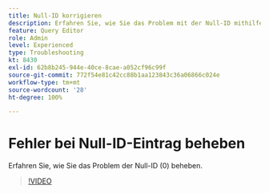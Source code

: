 ```yaml
---
title: Null-ID korrigieren
description: Erfahren Sie, wie Sie das Problem mit der Null-ID mithilfe der Einfüge-Abfrage beheben.
feature: Query Editor
role: Admin
level: Experienced
type: Troubleshooting
kt: 8430
exl-id: 62b8b245-944e-40ce-8cae-a052cf96c99f
source-git-commit: 772f54e81c42cc88b1aa123843c36a06866c024e
workflow-type: tm+mt
source-wordcount: '28'
ht-degree: 100%

---
```


# Fehler bei Null-ID-Eintrag beheben

Erfahren Sie, wie Sie das Problem der Null-ID (0) beheben.

>[!VIDEO](https://video.tv.adobe.com/v/335987?quality=12)
